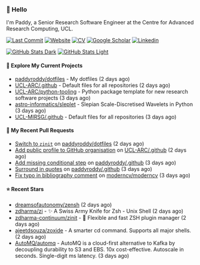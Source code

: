 ### 👋 Hello

I'm Paddy, a Senior Research Software Engineer at the Centre for Advanced
Research Computing, UCL.

[![Last Commit](https://img.shields.io/github/last-commit/paddyroddy/paddyroddy/main?label=updated)](https://github.com/paddyroddy)
[![Website](https://img.shields.io/badge/GitHub%20Pages-222?logo=githubpages&logoColor=fff&style=for-the-badge&style=flat)](https://paddyroddy.github.io)
[![CV](https://img.shields.io/badge/CV-PDF-pink.svg)](https://paddyroddy.github.io/cv)
[![Google Scholar](https://img.shields.io/badge/Google%20Scholar-4285F4?logo=googlescholar&logoColor=fff&style=for-the-badge&style=flat)](https://scholar.google.com/citations?user=OFigHUwAAAAJ)
[![Linkedin](https://img.shields.io/badge/LinkedIn-0A66C2?logo=linkedin&logoColor=fff&style=for-the-badge&style=flat)](https://www.linkedin.com/in/patrickjamesroddy)

[![GitHub Stats Dark](https://github-readme-stats-paddyroddy.vercel.app/api?username=paddyroddy&disable_animations=true&hide_border=true&hide_title=true&include_all_commits=true&rank_icon=github&show=prs_merged,reviews&show_icons=true&theme=tokyonight)](https://github.com/paddyroddy/paddyroddy#gh-dark-mode-only)
[![GitHub Stats Light](https://github-readme-stats-paddyroddy.vercel.app/api?username=paddyroddy&disable_animations=true&hide_border=true&hide_title=true&include_all_commits=true&rank_icon=github&show=prs_merged,reviews&show_icons=true&theme=default)](https://github.com/paddyroddy/paddyroddy#gh-light-mode-only)

#### 👷 Explore My Current Projects

- [paddyroddy/dotfiles](https://github.com/paddyroddy/dotfiles) - My dotfiles
  (2 days ago)
- [UCL-ARC/.github](https://github.com/UCL-ARC/.github) - Default files for all repositories
  (2 days ago)
- [UCL-ARC/python-tooling](https://github.com/UCL-ARC/python-tooling) - Python package template for new research software projects
  (3 days ago)
- [astro-informatics/sleplet](https://github.com/astro-informatics/sleplet) - Slepian Scale-Discretised Wavelets in Python
  (3 days ago)
- [UCL-MIRSG/.github](https://github.com/UCL-MIRSG/.github) - Default files for all repositories
  (3 days ago)

#### 🔨 My Recent Pull Requests

- [Switch to `zinit`](https://github.com/paddyroddy/dotfiles/pull/30) on [paddyroddy/dotfiles](https://github.com/paddyroddy/dotfiles)
  (2 days ago)
- [Add public profile to GitHub organisation](https://github.com/UCL-ARC/.github/pull/20) on [UCL-ARC/.github](https://github.com/UCL-ARC/.github)
  (2 days ago)
- [Add missing conditional step](https://github.com/paddyroddy/.github/pull/247) on [paddyroddy/.github](https://github.com/paddyroddy/.github)
  (3 days ago)
- [Surround in quotes](https://github.com/paddyroddy/.github/pull/246) on [paddyroddy/.github](https://github.com/paddyroddy/.github)
  (3 days ago)
- [Fix typo in bibliography comment](https://github.com/moderncv/moderncv/pull/206) on [moderncv/moderncv](https://github.com/moderncv/moderncv)
  (3 days ago)

#### ⭐ Recent Stars

- [dreamsofautonomy/zensh](https://github.com/dreamsofautonomy/zensh)
  (2 days ago)
- [zdharma/zi](https://github.com/zdharma/zi) - ✨ A Swiss Army Knife for Zsh - Unix Shell
  (2 days ago)
- [zdharma-continuum/zinit](https://github.com/zdharma-continuum/zinit) - 🌻 Flexible and fast ZSH plugin manager
  (2 days ago)
- [ajeetdsouza/zoxide](https://github.com/ajeetdsouza/zoxide) - A smarter cd command. Supports all major shells.
  (2 days ago)
- [AutoMQ/automq](https://github.com/AutoMQ/automq) - AutoMQ is a cloud-first alternative to Kafka by decoupling durability to S3 and EBS. 10x cost-effective. Autoscale in seconds. Single-digit ms latency.
  (3 days ago)
